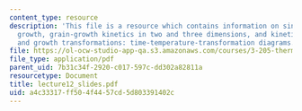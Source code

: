 ```yaml
---
content_type: resource
description: 'This file is a resource which contains information on sintering, grain
  growth, grain-growth kinetics in two and three dimensions, and kinetics of nucleation
  and growth transformations: time-temperature-transformation diagrams.'
file: https://ol-ocw-studio-app-qa.s3.amazonaws.com/courses/3-205-thermodynamics-and-kinetics-of-materials-fall-2006/a4c33317ff504f4457cd5d803391402c_lecture12_slides.pdf
file_type: application/pdf
parent_uid: 7b31c34f-2920-c017-597c-dd302a82811a
resourcetype: Document
title: lecture12_slides.pdf
uid: a4c33317-ff50-4f44-57cd-5d803391402c
---
```

